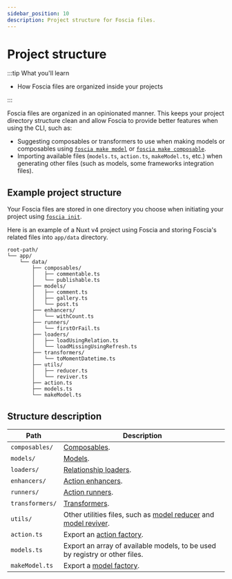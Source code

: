 ```yaml
---
sidebar_position: 10
description: Project structure for Foscia files.
---
```


# Project structure

:::tip What you'll learn

- How Foscia files are organized inside your projects

:::

Foscia files are organized in an opinionated manner. This keeps your project
directory structure clean and allow Foscia to provide better features when
using the CLI, such as:

- Suggesting composables or transformers to use when making models or
  composables using
  [`foscia make model`](/docs/digging-deeper/cli#make-model-name) or
  [`foscia make composable`](/docs/digging-deeper/cli#make-composable-name).
- Importing available files (`models.ts`, `action.ts`, `makeModel.ts`, etc.)
  when generating other files (such as models, some frameworks integration files).

## Example project structure

Your Foscia files are stored in one directory you choose when initiating
your project using [`foscia init`](/docs/digging-deeper/cli#init-path).

Here is an example of a Nuxt v4 project using Foscia and storing Foscia's
related files into `app/data` directory.

```text
root-path/
└── app/
    └── data/
        ├── composables/
        │   ├── commentable.ts
        │   └── publishable.ts
        ├── models/
        │   ├── comment.ts
        │   ├── gallery.ts
        │   └── post.ts
        ├── enhancers/
        │   └── withCount.ts
        ├── runners/
        │   └── firstOrFail.ts
        ├── loaders/
        │   ├── loadUsingRelation.ts
        │   └── loadMissingUsingRefresh.ts
        ├── transformers/
        │   └── toMomentDatetime.ts
        ├── utils/
        │   ├── reducer.ts
        │   └── reviver.ts
        ├── action.ts
        ├── models.ts
        └── makeModel.ts
```

## Structure description

| Path            | Description                                                                                                                                                             |
|-----------------|-------------------------------------------------------------------------------------------------------------------------------------------------------------------------|
| `composables/`  | [Composables](/docs/digging-deeper/models/models-composition#composition).                                                                                              |
| `models/`       | [Models](/docs/getting-started#defining-a-model).                                                                                                                       |
| `loaders/`      | [Relationship loaders](/docs/digging-deeper/models/models-relations#loading-relations).                                                                                 |
| `enhancers/`    | [Action enhancers](/docs/digging-deeper/actions/custom-action-enhancers).                                                                                               |
| `runners/`      | [Action runners](/docs/digging-deeper/actions/custom-action-runners).                                                                                                   |
| `transformers/` | [Transformers](/docs/digging-deeper/models/models-transformers).                                                                                                        |
| `utils/`        | Other utilities files, such as [model reducer](/docs/digging-deeper/models/models-reduce-revive) and [model reviver](/docs/digging-deeper/models/models-reduce-revive). |
| `action.ts`     | Export an [action factory](/docs/getting-started#action-factory).                                                                                                       |
| `models.ts`     | Export an array of available models, to be used by registry or other files.                                                                                             |
| `makeModel.ts`  | Export a [model factory](/docs/digging-deeper/models/models-composition#factory).                                                                                       |
